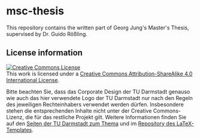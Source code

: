 # msc-thesis

This repository contains the written part of Georg Jung's Master's Thesis, supervised by Dr. Guido Rößling.

## License information

<a rel="license" href="http://creativecommons.org/licenses/by-sa/4.0/"><img alt="Creative Commons License" style="border-width:0" src="https://i.creativecommons.org/l/by-sa/4.0/88x31.png" /></a>  
This work is licensed under a <a rel="license" href="http://creativecommons.org/licenses/by-sa/4.0/">Creative Commons Attribution-ShareAlike 4.0 International License</a>.

Bitte beachten Sie, dass das Corporate Design der TU Darmstadt genauso wie auch das hier verwendete Logo der TU Darmstadt nur nach den Regeln des jeweiligen Rechteinhabers verwendet werden dürfen. Insbesondere stehen die entsprechenden Inhalte nicht unter der Creative Commons-Lizenz, die für das restliche Projekt gilt. Weitere Informationen finden Sie auf den [Seiten der TU Darmstadt zum Thema](https://www.intern.tu-darmstadt.de/arbeitsmittel/corporate_design_vorlagen/index.de.jsp) und im [Repository des LaTeX-Templates](https://github.com/tudace/tuda_latex_templates).
